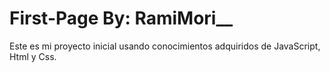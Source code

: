 # First-Page By: RamiMori__



Este es mi proyecto inicial usando conocimientos adquiridos de JavaScript, Html y Css.
